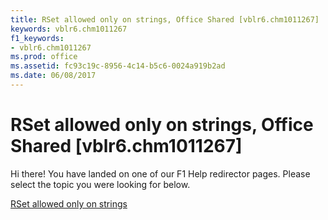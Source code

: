 ```yaml
---
title: RSet allowed only on strings, Office Shared [vblr6.chm1011267]
keywords: vblr6.chm1011267
f1_keywords:
- vblr6.chm1011267
ms.prod: office
ms.assetid: fc93c19c-8956-4c14-b5c6-0024a919b2ad
ms.date: 06/08/2017
---
```



# RSet allowed only on strings, Office Shared [vblr6.chm1011267]

Hi there! You have landed on one of our F1 Help redirector pages. Please select the topic you were looking for below.

[RSet allowed only on strings](http://msdn.microsoft.com/library/cf7a404b-de1f-501b-c961-011c46e460c8%28Office.15%29.aspx)


